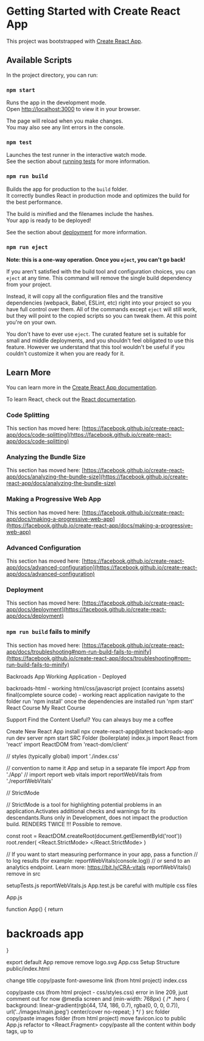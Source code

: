 # Getting Started with Create React App

This project was bootstrapped with [Create React App](https://github.com/facebook/create-react-app).

## Available Scripts

In the project directory, you can run:

### `npm start`

Runs the app in the development mode.\
Open [http://localhost:3000](http://localhost:3000) to view it in your browser.

The page will reload when you make changes.\
You may also see any lint errors in the console.

### `npm test`

Launches the test runner in the interactive watch mode.\
See the section about [running tests](https://facebook.github.io/create-react-app/docs/running-tests) for more information.

### `npm run build`

Builds the app for production to the `build` folder.\
It correctly bundles React in production mode and optimizes the build for the best performance.

The build is minified and the filenames include the hashes.\
Your app is ready to be deployed!

See the section about [deployment](https://facebook.github.io/create-react-app/docs/deployment) for more information.

### `npm run eject`

**Note: this is a one-way operation. Once you `eject`, you can't go back!**

If you aren't satisfied with the build tool and configuration choices, you can `eject` at any time. This command will remove the single build dependency from your project.

Instead, it will copy all the configuration files and the transitive dependencies (webpack, Babel, ESLint, etc) right into your project so you have full control over them. All of the commands except `eject` will still work, but they will point to the copied scripts so you can tweak them. At this point you're on your own.

You don't have to ever use `eject`. The curated feature set is suitable for small and middle deployments, and you shouldn't feel obligated to use this feature. However we understand that this tool wouldn't be useful if you couldn't customize it when you are ready for it.

## Learn More

You can learn more in the [Create React App documentation](https://facebook.github.io/create-react-app/docs/getting-started).

To learn React, check out the [React documentation](https://reactjs.org/).

### Code Splitting

This section has moved here: [https://facebook.github.io/create-react-app/docs/code-splitting](https://facebook.github.io/create-react-app/docs/code-splitting)

### Analyzing the Bundle Size

This section has moved here: [https://facebook.github.io/create-react-app/docs/analyzing-the-bundle-size](https://facebook.github.io/create-react-app/docs/analyzing-the-bundle-size)

### Making a Progressive Web App

This section has moved here: [https://facebook.github.io/create-react-app/docs/making-a-progressive-web-app](https://facebook.github.io/create-react-app/docs/making-a-progressive-web-app)

### Advanced Configuration

This section has moved here: [https://facebook.github.io/create-react-app/docs/advanced-configuration](https://facebook.github.io/create-react-app/docs/advanced-configuration)

### Deployment

This section has moved here: [https://facebook.github.io/create-react-app/docs/deployment](https://facebook.github.io/create-react-app/docs/deployment)

### `npm run build` fails to minify

This section has moved here: [https://facebook.github.io/create-react-app/docs/troubleshooting#npm-run-build-fails-to-minify](https://facebook.github.io/create-react-app/docs/troubleshooting#npm-run-build-fails-to-minify)


Backroads App
Working Application - Deployed

backroads-html - working html/css/javascript project (contains assets)
final(complete source code) - working react application
navigate to the folder
run 'npm install'
once the dependencies are installed run 'npm start'
React Course
My React Course

Support
Find the Content Useful? You can always buy me a coffee

Create New React App
install
npx create-react-app@latest backroads-app
run dev server
npm start
SRC Folder (boilerplate)
index.js
import React from 'react'
import ReactDOM from 'react-dom/client'

// styles (typically global)
import './index.css'

// convention to name it App and setup in a separate file
import App from './App'
// import report web vitals
import reportWebVitals from './reportWebVitals'

// StrictMode

// StrictMode is a tool for highlighting potential problems in an application.Activates additional checks and warnings for its descendants.Runs only in Development, does not impact the production build. RENDERS TWICE !!! Possible to remove.

const root = ReactDOM.createRoot(document.getElementById('root'))
root.render(
  <React.StrictMode>
    <App />
  </React.StrictMode>
)

// If you want to start measuring performance in your app, pass a function
// to log results (for example: reportWebVitals(console.log))
// or send to an analytics endpoint. Learn more: https://bit.ly/CRA-vitals
reportWebVitals()
remove in src

setupTests.js
reportWebVitals.js
App.test.js
be careful with multiple css files

App.js

function App() {
  return <h1>backroads app</h1>
}

export default App
remove
remove logo.svg
App.css
Setup Structure
public/index.html

change title
copy/paste font-awesome link (from html project)
index.css

copy/paste css (from html project - css/styles.css)
error in line 209, just comment out for now
@media screen and (min-width: 768px) {
  /* .hero {
    background: linear-gradient(rgb(44, 174, 186, 0.7), rgba(0, 0, 0, 0.7)),
      url('../images/main.jpeg') center/cover no-repeat;
  } */
}
src folder
copy/paste images folder (from html project)
move favicon.ico to public
App.js
refactor to <React.Fragment>
copy/paste all the content within body tags, up to <script> (index.html)
select all "class" instances and refactor to "className" (CMD + D)
fix the comment bug (remove or comment out)
don't worry about - Using target="_blank" without rel="noreferrer" warning, will fix it later
move README.md from final to current project
Setup Components
in src create components folder
in the components create following files
Navbar.js
Hero.js
About.js
Services.js
Tours.j
Footer.js
setup components with default export (snippet - rafce)
carefully move the code from App.js into components (files)
hint - look for navbar, footer and section tags
App.js should be empty
import and render all components in App.js (try auto imports)
result is going to be the same, it's just easier to manage the code
again, it's just my preference to split up code in such way. You can split it up in any way that makes the most sense to you.
Navbar
first let's fix the image (logo)
setup import from images and update source
// import
import logo from '../images/logo.svg'

// JSX
;<img src={logo} className='nav-logo' alt='backroads' />
Smooth Scroll
html/css feature
<!-- link -->
<a href="#services"> services </a>
<!-- element -->
<section id="services"></section>
html {
  scroll-behavior: smooth;
}
.section {
  /* navbar height */
  scroll-margin-top: 4rem;
}
Page Links
refactor repeating code
<li>
  <a href='#home' className='nav-link'>
    home
  </a>
</li>
figure out which data is repeating hint (href, text )
in src create data.js and setup a structure
(hint - [{property:value},{property:value}])
export/import iterate over the list,return elements and inject data
export const pageLinks = [
  { id: 1, href: '#home', text: 'home' },
  { id: 2, href: '#about', text: 'about' },
  { id: 3, href: '#services', text: 'services' },
  { id: 4, href: '#tours', text: 'tours' },
]
import { pageLinks } from '../data'

{
  pageLinks.map((link) => {
    return (
      <li key={link.id}>
        <a href={link.href} className='nav-link'>
          {link.text}
        </a>
      </li>
    )
  })
}
Nav Icons (social-links)
repeat the same steps (as with page links)
add rel='noreferrer'
{
  socialLinks.map((link) => {
    const { id, href, icon } = link
    return (
      <li key={id}>
        <a href={href} target='_blank' rel='noreferrer' className='nav-icon'>
          <i className={icon}></i>
        </a>
      </li>
    )
  })
}
Hero
change title or text (optional)
fix the image (path in css)
About
fix the image (hint - just like with logo in the navbar)
Section Title
in components create Title.js
get the structure from one of the sections
setup two props
replace in About, Services, Tours
const Title = ({ title, subTitle }) => {
  return (
    <div className='section-title'>
      <h2>
        {title} <span>{subTitle}</span>
      </h2>
    </div>
  )
}
export default Title
About.js

// import
import Title from './Title'

// display
;<Title title='about' subTitle='us' />
Services
refactor repeating code (hint - just like with page and social links)
setup data, export/import, iterate
data.js

export const services = [
  {
    id: 1,
    icon: 'fas fa-wallet fa-fw',
    title: 'saving money',
    text: 'Lorem ipsum dolor sit amet consectetur adipisicing elit.Asperiores, officia',
  },
  // rest of the objects
]
Services.js

import Title from './Title'
import { services } from '../data'
const Services = () => {
  return (
    <section className='section services' id='services'>
      <Title title='our' subTitle='services' />

      <div className='section-center services-center'>
        {services.map((service) => {
          const { id, icon, title, text } = service
          return (
            <article className='service' key={id}>
              <span className='service-icon'>
                <i className={icon}></i>
              </span>
              <div className='service-info'>
                <h4 className='service-title'>{title}</h4>
                <p className='service-text'>{text}</p>
              </div>
            </article>
          )
        })}
      </div>
    </section>
  )
}
export default Services
Tours
refactor repeating code
Footer
refactor repeating code
re-use page and social links
in the provide current year (hint - {})
Alternative Approach (optional)
in components create PageLinks.js
import pageLinks
return the entire list and replace current setup in Navbar, Footer
"gotcha"
the more "moving parts" you will have the harder it's going to be to manage
my personal preference, if possible just use data
Challenge (optional)
create more components (essentially, split up the code more)
find all map methods and move elements to separate components
By the end of the video you should have four additional components
Tour.js
Service.js
SocialLink.js
PageLink.js

### Continuous Deployment

fix warnings (About Section)

netlify account

github account

basic git commands :

remove existing git repo
Mac : rm -rf .git
Windows : rmdir -Force -Recurse .git
Windows : rd /s /q .git Windows commands were shared by students and I have not personally tested them.
setup new repo
git init create an empty git repository
git add adds new or changed files in your working directory to the Git staging area
git add . adds entire project apart from files/directories specified in .gitignore
git commit -m "first commit" A shortcut command that immediately creates a commit with a passed commit message.
push to github git remote add origin git@github.com:your-profile/repo-name.git git branch -M main git push -u origin main
Benefits
don't need to keep project locally
automatic builds
Warnings "Gotcha"
Netlify treats warnings as errors